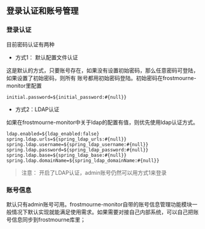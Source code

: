 ## 登录认证和账号管理

### 登录认证
目前密码认证有两种

* 方式1： 默认配置文件认证

这是默认的方式，只要账号存在，如果没有设置初始密码，那么任意密码可登陆，如果设置了初始密码，则所有
账号都用初始密码登陆。初始密码在frostmourne-monitor里配置

```
initial.password=${initial_password:#{null}}
```

* 方式2：LDAP认证

如果在frostmourne-monitor中关于ldap的配置有值，则优先使用ldap认证方式。

```
ldap.enabled=${ldap_enabled:false}
spring.ldap.urls=${spring_ldap_urls:#{null}}
spring.ldap.username=${spring_ldap_username:#{null}}
spring.ldap.password=${spring_ldap_password:#{null}}
spring.ldap.base=${spring_ldap_base:#{null}}
spring.ldap.domainName=${spring_ldap_domainName:#{null}}
```

> 注意： 开启了LDAP认证，admin账号仍然可以用方式1来登录

### 账号信息

默认只有admin账号可用。frostmourne-monitor自带的账号信息管理功能模块一般情况下默认实现就能满足使用需求。如果需要对接自己内部系统，可以自己把账号信息同步到frostmourne库里；